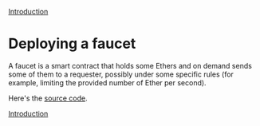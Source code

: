 [Introduction](solidity-introduction.md)

# Deploying a faucet

A faucet is a smart contract that holds some Ethers and on demand sends some of them to a requester, possibly under some specific rules (for example, limiting the provided number of Ether per second).

Here's the [source code](../src/Faucet.sol).

[Introduction](solidity-introduction.md)
